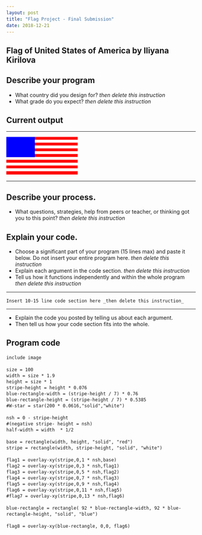 ```yaml
---
layout: post
title: "Flag Project - Final Submission"
date: 2018-12-21
---
```


## Flag of United States of America by Iliyana Kirilova 

## Describe your program

-   What country did you design for? _then delete this instruction_
-   What grade do you expect? _then delete this instruction_

## Current output

* * *
![Flag](/images/flag2.png)
* * *

## Describe your process.

-   What questions, strategies, help from peers or teacher, or thinking got you to this point? _then delete this instruction_

<!--- Delete this comment and add your writing -->


## Explain your code.

-   Choose a significant part of your program (15 lines max) and paste it below. Do not insert your entire program here. _then delete this instruction_
-   Explain each argument in the code section. _then delete this instruction_
-   Tell us how it functions independently and within the whole program _then delete this instruction_

* * *

```
Insert 10-15 line code section here _then delete this instruction_
```

* * *

-   Explain the code you posted by telling us about each argument.
-   Then tell us how your code section fits into the whole.
 
<!--- Delete this comment and add your writing -->


## Program code

```
include image

size = 100 
width = size * 1.9
height = size * 1
stripe-height = height * 0.076
blue-rectangle-width = (stripe-height / 7) * 0.76
blue-rectangle-height = (stripe-height / 7) * 0.5385
#W-star = star(200 * 0.0616,"solid","white")

nsh = 0 - stripe-height
#(negative stripe- height = nsh)
half-width = width  * 1/2

base = rectangle(width, height, "solid", "red")
stripe = rectangle(width, stripe-height, "solid", "white")

flag1 = overlay-xy(stripe,0,1 * nsh,base)
flag2 = overlay-xy(stripe,0,3 * nsh,flag1)
flag3 = overlay-xy(stripe,0,5 * nsh,flag2)
flag4 = overlay-xy(stripe,0,7 * nsh,flag3)
flag5 = overlay-xy(stripe,0,9 * nsh,flag4)
flag6 = overlay-xy(stripe,0,11 * nsh,flag5)
#flag7 = overlay-xy(stripe,0,13 * nsh,flag6)

blue-rectangle = rectangle( 92 * blue-rectangle-width, 92 * blue-rectangle-height, "solid", "blue")

flag8 = overlay-xy(blue-rectangle, 0,0, flag6)
``` 
